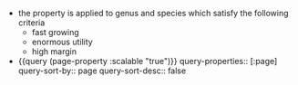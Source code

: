 - the property is applied to genus and species which satisfy the following criteria
	- fast growing
	- enormous utility
	- high margin
- {{query (page-property :scalable "true")}}
  query-properties:: [:page]
  query-sort-by:: page
  query-sort-desc:: false